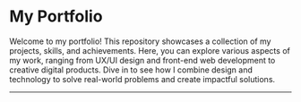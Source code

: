 

# My Portfolio

Welcome to my portfolio! This repository showcases a collection of my projects, skills, and achievements. Here, you can explore various aspects of my work, ranging from UX/UI design and front-end web development to creative digital products. Dive in to see how I combine design and technology to solve real-world problems and create impactful solutions.

---
